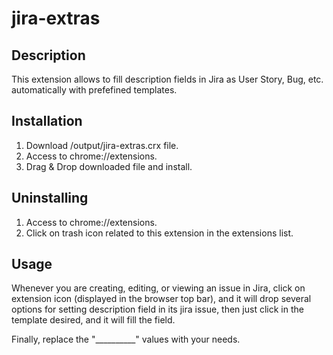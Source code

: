 # jira-extras

## Description
This extension allows to fill description fields in Jira as User Story, Bug, etc. automatically with prefefined templates.

## Installation
1. Download /output/jira-extras.crx file.
2. Access to chrome://extensions.
3. Drag & Drop downloaded file and install.

## Uninstalling
1. Access to chrome://extensions.
2. Click on trash icon related to this extension in the extensions list.

## Usage
Whenever you are creating, editing, or viewing an issue in Jira, click on extension icon (displayed in the browser top bar), and it will drop several options for setting description field in its jira issue, then just click in the template desired, and it will fill the field.

Finally, replace the "__________" values with your needs.
